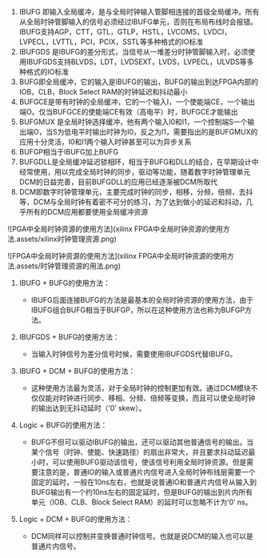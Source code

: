 1. IBUFG 即输入全局缓冲，是与全局时钟输入管脚相连接的首级全局缓冲。所有从全局时钟管脚输入的信号必须经过IBUFG单元，否则在布局布线时会报错。IBUFG支持AGP，CTT，GTL，GTLP，HSTL，LVCOMS，LVDCI，LVPECL，LVTTL，PCI，PCIX，SSTL等多种格式的IO标准
2. IBUFGDS 是IBUFG的差分形式，当信号从一堆差分时钟管脚输入时，必须使用IBUFGDS支持BLVDS，LDT，LVDSEXT，LVDS，LVPECL，ULVDS等多种格式的IO标准
3. BUFG即全局缓冲，它的输入是IBUFG的输出，BUFG的输出到达FPGA内部的IOB，CLB，Block Select RAM的时钟延迟和抖动最小
4. BUFGCE是带有时钟的全局缓冲，它的一个输入I，一个使能端CE，一个输出端O。仅当BUFGCE的使能端CE有效（高电平）时，BUFGCE才能输出
5. BUFGMUX 是全局时钟选择缓冲，他有两个输入I0和I1，一个控制端S一个输出端O，当S为低电平时输出时钟为I0，反之为I1，需要指出的是BUFGMUX的应用十分灵活，I0和I1两个输入时钟甚至可以为异步关系
6. BUFGP相当于IBUFG加上BUFG
7. BUFGDLL是全局缓冲延迟锁相环，相当于BUFG和DLL的结合，在早期设计中经常使用，用以完成全局时钟的同步，驱动等功能，随着数字时钟管理单元DCM的日益完善，目前BUFGDLL的应用已经逐渐被DCM所取代
8. DCM即数字时钟管理单元，主要完成时钟的同步，相移，分频，倍频，去抖等，DCM与全局时钟有着密不可分的练习，为了达到做小的延迟和抖动，几乎所有的DCM应用都要使用全局缓冲资源

![PGA中全局时钟资源的使用方法](xilinx FPGA中全局时钟资源的使用方法.assets/xilinx时钟管理资源.png)

![FPGA中全局时钟资源的使用方法](xilinx FPGA中全局时钟资源的使用方法.assets/时钟管理资源的用法.png)

1. IBUFG + BUFG的使用方法：
   - IBUFG后面连接BUFG的方法是最基本的全局时钟资源的使用方法，由于IBUFG组合BUFG相当于BUFGP，所以在这种使用方法也称为BUFGP方法。

2. IBUFGDS + BUFG的使用方法：
   - 当输入时钟信号为差分信号时候，需要使用IBUFGDS代替IBUFG。

3. IBUFG + DCM + BUFG的使用方法：
   - 这种使用方法最为灵活，对于全局时钟的控制更加有效。通过DCM模块不仅仅能对时钟进行同步、移相、分频、倍频等变换，而且可以使全局时钟的输出达到无抖动延时（‘0’ skew）。

4. Logic + BUFG的使用方法：
   - BUFG不但可以驱动IBUFG的输出，还可以驱动其他普通信号的输出。当某个信号（时钟、使能、快速路径）的扇出非常大，并且要求抖动延迟最小时，可以使用BUFG驱动该信号，使该信号利用全局时钟资源。但是需要注意的是，普通IO的输入或普通片内信号进入全局时钟布线层需要一个固定的延时，一般在10ns左右，也就是说普通IO和普通片内信号从输入到BUFG输出有一个约10ns左右的固定延时，但是BUFG的输出到片内所有单元（IOB、CLB、Block Select RAM）的延时可以忽略不计为‘0’ ns。

5. Logic + DCM + BUFG的使用方法：
   - DCM同样可以控制并变换普通时钟信号。也就是说DCM的输入也可以是普通片内信号。
     

